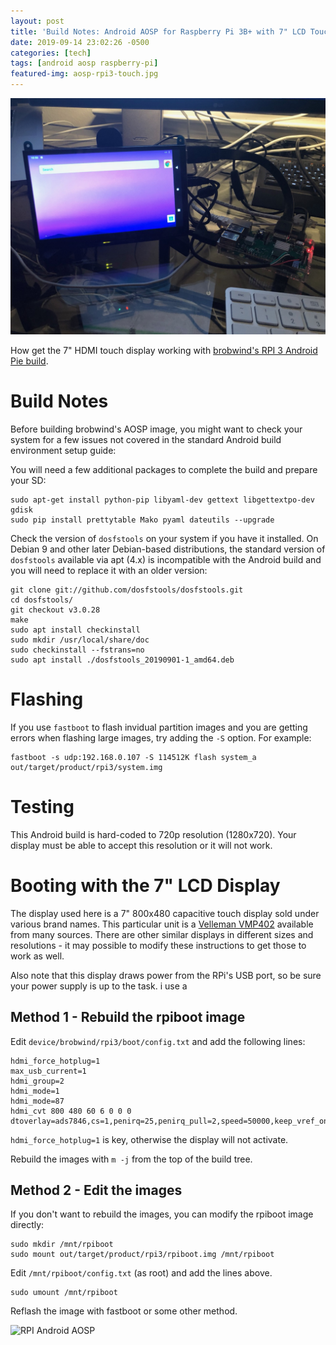 ```yaml
---
layout: post
title: 'Build Notes: Android AOSP for Raspberry Pi 3B+ with 7" LCD Touchpanel'
date: 2019-09-14 23:02:26 -0500
categories: [tech]
tags: [android aosp raspberry-pi]
featured-img: aosp-rpi3-touch.jpg
---
```


![Android AOSP on Raspberry Pi 3B+](/assets/images/aosp-rpi3-touch.jpg)

How get the 7" HDMI touch display working with [brobwind's RPI 3 Android Pie build](https://github.com/brobwind/pie-device-brobwind-rpi3).
<!--more-->

# Build Notes

Before building brobwind's AOSP image, you might want to check your system for a few issues not covered in the standard Android build environment setup guide:

You will need a few additional packages to complete the build and prepare your SD:
```
sudo apt-get install python-pip libyaml-dev gettext libgettextpo-dev gdisk 
sudo pip install prettytable Mako pyaml dateutils --upgrade
```

Check the version of `dosfstools` on your system if you have it installed. On Debian 9 and other later Debian-based distributions, the standard version of `dosfstools` available via apt (4.x) is incompatible with the Android build and you will need to replace it with an older version:

```
git clone git://github.com/dosfstools/dosfstools.git
cd dosfstools/
git checkout v3.0.28
make
sudo apt install checkinstall
sudo mkdir /usr/local/share/doc
sudo checkinstall --fstrans=no
sudo apt install ./dosfstools_20190901-1_amd64.deb
```

# Flashing

If you use `fastboot` to flash invidual partition images and you are getting errors when flashing large images, try adding the `-S` option. For example:

```
fastboot -s udp:192.168.0.107 -S 114512K flash system_a out/target/product/rpi3/system.img
```

# Testing

This Android build is hard-coded to 720p resolution (1280x720). Your display must be able to accept this resolution or it will not work.

# Booting with the 7" LCD Display

The display used here is a 7" 800x480 capacitive touch display sold under various brand names. This particular unit is a [Velleman VMP402](https://www.velleman.eu/products/view/?id=439070) available from many sources. There are other similar displays in different sizes and resolutions - it may possible to modify these instructions to get those to work as well.

Also note that this display draws power from the RPi's USB port, so be sure your power supply is up to the task. i use a 

## Method 1 - Rebuild the rpiboot image

Edit `device/brobwind/rpi3/boot/config.txt` and add the following lines:

```
hdmi_force_hotplug=1
max_usb_current=1
hdmi_group=2
hdmi_mode=1
hdmi_mode=87
hdmi_cvt 800 480 60 6 0 0 0
dtoverlay=ads7846,cs=1,penirq=25,penirq_pull=2,speed=50000,keep_vref_on=0,swapxy=0,pmax=255,xohms=150,xmin=200,xmax=3900,ymin=200,ymax=3900
```

`hdmi_force_hotplug=1` is key, otherwise the display will not activate.

Rebuild the images with `m -j` from the top of the build tree.

## Method 2 - Edit the images

If you don't want to rebuild the images, you can modify the rpiboot image directly:

```
sudo mkdir /mnt/rpiboot
sudo mount out/target/product/rpi3/rpiboot.img /mnt/rpiboot
```

Edit `/mnt/rpiboot/config.txt` (as root) and add the lines above.

```
sudo umount /mnt/rpiboot
```

Reflash the image with fastboot or some other method.

![RPI Android AOSP](/assets/images/rpi-android.gif)
